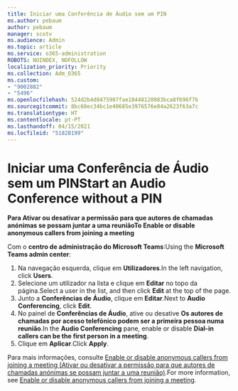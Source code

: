 ```yaml
---
title: Iniciar uma Conferência de Áudio sem um PIN
ms.author: pebaum
author: pebaum
manager: scotv
ms.audience: Admin
ms.topic: article
ms.service: o365-administration
ROBOTS: NOINDEX, NOFOLLOW
localization_priority: Priority
ms.collection: Adm_O365
ms.custom:
- "9002882"
- "5496"
ms.openlocfilehash: 524d2b4d8475907fae18448120983bca8f696f7b
ms.sourcegitcommit: 8bc60ec34bc1e40685e3976576e04a2623f63a7c
ms.translationtype: HT
ms.contentlocale: pt-PT
ms.lasthandoff: 04/15/2021
ms.locfileid: "51828199"
---
```

# <a name="start-an-audio-conference-without-a-pin"></a><span data-ttu-id="73b3b-102">Iniciar uma Conferência de Áudio sem um PIN</span><span class="sxs-lookup"><span data-stu-id="73b3b-102">Start an Audio Conference without a PIN</span></span>

<span data-ttu-id="73b3b-103">**Para Ativar ou desativar a permissão para que autores de chamadas anónimas se possam juntar a uma reunião**</span><span class="sxs-lookup"><span data-stu-id="73b3b-103">**To Enable or disable anonymous callers from joining a meeting**</span></span>

<span data-ttu-id="73b3b-104">Com o **centro de administração do Microsoft Teams**:</span><span class="sxs-lookup"><span data-stu-id="73b3b-104">Using the **Microsoft Teams admin center**:</span></span>

1. <span data-ttu-id="73b3b-105">Na navegação esquerda, clique em **Utilizadores**.</span><span class="sxs-lookup"><span data-stu-id="73b3b-105">In the left navigation, click **Users**.</span></span>
2. <span data-ttu-id="73b3b-106">Selecione um utilizador na lista e clique em **Editar** no topo da página.</span><span class="sxs-lookup"><span data-stu-id="73b3b-106">Select a user in the list, and then click **Edit** at the top of the page.</span></span>
3. <span data-ttu-id="73b3b-107">Junto a **Conferências de Áudio**, clique em **Editar**.</span><span class="sxs-lookup"><span data-stu-id="73b3b-107">Next to **Audio Conferencing**, click **Edit**.</span></span>
4. <span data-ttu-id="73b3b-108">No painel de **Conferências de Áudio**, ative ou desative **Os autores de chamadas por acesso telefónico podem ser a primeira pessoa numa reunião**.</span><span class="sxs-lookup"><span data-stu-id="73b3b-108">In the **Audio Conferencing** pane, enable or disable **Dial-in callers can be the first person in a meeting**.</span></span>
5. <span data-ttu-id="73b3b-109">Clique em **Aplicar**.</span><span class="sxs-lookup"><span data-stu-id="73b3b-109">Click **Apply**.</span></span>

<span data-ttu-id="73b3b-110">Para mais informações, consulte [Enable or disable anonymous callers from joining a meeting (Ativar ou desativar a permissão para que autores de chamadas anónimas se possam juntar a uma reunião)](https://docs.microsoft.com/microsoftteams/start-an-audio-conference-over-the-phone-without-a-pin-in-teams).</span><span class="sxs-lookup"><span data-stu-id="73b3b-110">For more information, see [Enable or disable anonymous callers from joining a meeting](https://docs.microsoft.com/microsoftteams/start-an-audio-conference-over-the-phone-without-a-pin-in-teams).</span></span>

